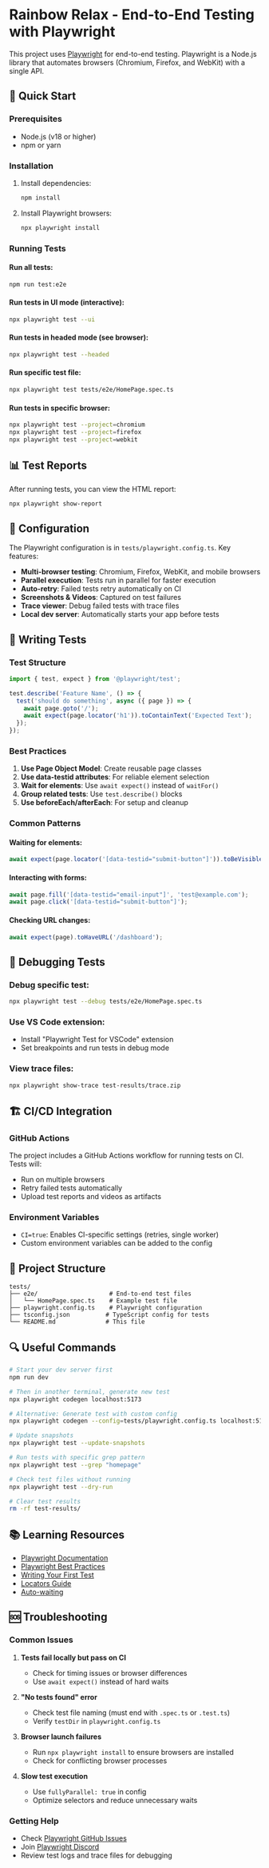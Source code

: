 # Rainbow Relax - End-to-End Testing with Playwright

This project uses [Playwright](https://playwright.dev/) for end-to-end testing. Playwright is a Node.js library that automates browsers (Chromium, Firefox, and WebKit) with a single API.

## 🚀 Quick Start

### Prerequisites
- Node.js (v18 or higher)
- npm or yarn

### Installation
1. Install dependencies:
   ```bash
   npm install
   ```

2. Install Playwright browsers:
   ```bash
   npx playwright install
   ```

### Running Tests

#### Run all tests:
```bash
npm run test:e2e
```

#### Run tests in UI mode (interactive):
```bash
npx playwright test --ui
```

#### Run tests in headed mode (see browser):
```bash
npx playwright test --headed
```

#### Run specific test file:
```bash
npx playwright test tests/e2e/HomePage.spec.ts
```

#### Run tests in specific browser:
```bash
npx playwright test --project=chromium
npx playwright test --project=firefox
npx playwright test --project=webkit
```

## 📊 Test Reports

After running tests, you can view the HTML report:
```bash
npx playwright show-report
```

## 🔧 Configuration

The Playwright configuration is in `tests/playwright.config.ts`. Key features:

- **Multi-browser testing**: Chromium, Firefox, WebKit, and mobile browsers
- **Parallel execution**: Tests run in parallel for faster execution
- **Auto-retry**: Failed tests retry automatically on CI
- **Screenshots & Videos**: Captured on test failures
- **Trace viewer**: Debug failed tests with trace files
- **Local dev server**: Automatically starts your app before tests

## 📝 Writing Tests

### Test Structure
```typescript
import { test, expect } from '@playwright/test';

test.describe('Feature Name', () => {
  test('should do something', async ({ page }) => {
    await page.goto('/');
    await expect(page.locator('h1')).toContainText('Expected Text');
  });
});
```

### Best Practices

1. **Use Page Object Model**: Create reusable page classes
2. **Use data-testid attributes**: For reliable element selection
3. **Wait for elements**: Use `await expect()` instead of `waitFor()`
4. **Group related tests**: Use `test.describe()` blocks
5. **Use beforeEach/afterEach**: For setup and cleanup

### Common Patterns

#### Waiting for elements:
```typescript
await expect(page.locator('[data-testid="submit-button"]')).toBeVisible();
```

#### Interacting with forms:
```typescript
await page.fill('[data-testid="email-input"]', 'test@example.com');
await page.click('[data-testid="submit-button"]');
```

#### Checking URL changes:
```typescript
await expect(page).toHaveURL('/dashboard');
```

## 🐛 Debugging Tests

### Debug specific test:
```bash
npx playwright test --debug tests/e2e/HomePage.spec.ts
```

### Use VS Code extension:
- Install "Playwright Test for VSCode" extension
- Set breakpoints and run tests in debug mode

### View trace files:
```bash
npx playwright show-trace test-results/trace.zip
```

## 🏗️ CI/CD Integration

### GitHub Actions
The project includes a GitHub Actions workflow for running tests on CI. Tests will:
- Run on multiple browsers
- Retry failed tests automatically
- Upload test reports and videos as artifacts

### Environment Variables
- `CI=true`: Enables CI-specific settings (retries, single worker)
- Custom environment variables can be added to the config

## 📂 Project Structure

```
tests/
├── e2e/                    # End-to-end test files
│   └── HomePage.spec.ts    # Example test file
├── playwright.config.ts    # Playwright configuration
├── tsconfig.json          # TypeScript config for tests
└── README.md              # This file
```

## 🔍 Useful Commands

```bash
# Start your dev server first
npm run dev

# Then in another terminal, generate new test
npx playwright codegen localhost:5173

# Alternative: Generate test with custom config
npx playwright codegen --config=tests/playwright.config.ts localhost:5173

# Update snapshots
npx playwright test --update-snapshots

# Run tests with specific grep pattern
npx playwright test --grep "homepage"

# Check test files without running
npx playwright test --dry-run

# Clear test results
rm -rf test-results/
```

## 📚 Learning Resources

- [Playwright Documentation](https://playwright.dev/docs/intro)
- [Playwright Best Practices](https://playwright.dev/docs/best-practices)
- [Writing Your First Test](https://playwright.dev/docs/writing-tests)
- [Locators Guide](https://playwright.dev/docs/locators)
- [Auto-waiting](https://playwright.dev/docs/actionability)

## 🆘 Troubleshooting

### Common Issues

1. **Tests fail locally but pass on CI**
   - Check for timing issues or browser differences
   - Use `await expect()` instead of hard waits

2. **"No tests found" error**
   - Check test file naming (must end with `.spec.ts` or `.test.ts`)
   - Verify `testDir` in `playwright.config.ts`

3. **Browser launch failures**
   - Run `npx playwright install` to ensure browsers are installed
   - Check for conflicting browser processes

4. **Slow test execution**
   - Use `fullyParallel: true` in config
   - Optimize selectors and reduce unnecessary waits

### Getting Help
- Check [Playwright GitHub Issues](https://github.com/microsoft/playwright/issues)
- Join [Playwright Discord](https://discord.gg/playwright-807756831384403968)
- Review test logs and trace files for debugging
